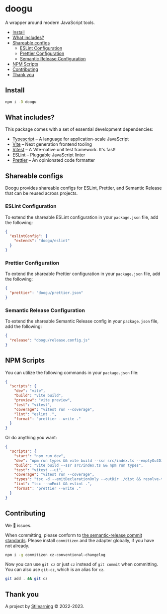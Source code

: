 # doogu

A wrapper around modern JavaScript tools.

- [Install](#install)
- [What includes?](#what-includes)
- [Shareable configs](#shareable-configs)
  - [ESLint Configuration](#eslint-configuration)
  - [Prettier Configuration](#prettier-configuration)
  - [Semantic Release Configuration](#semantic-release-configuration)
- [NPM Scripts](#npm-scripts)
- [Contributing](#contributing)
- [Thank you](#thank-you)

## Install

```bash
npm i -D doogu
```

## What includes?

This package comes with a set of essential development dependencies:

- [Typescript](https://www.typescriptlang.org/) – A language for application-scale JavaScript
- [Vite](https://vitejs.dev/) – Next generation frontend tooling
- [Vitest](https://www.npmjs.com/package/chokidar-cli) – A Vite-native unit test framework. It's fast!
- [ESLint](https://eslint.org/) – Pluggable JavaScript linter
- [Prettier](https://prettier.io/) – An opinionated code formatter

## Shareable configs

Doogu provides shareable configs for ESLint, Prettier, and Semantic Release that can be reused across projects.

### ESLint Configuration

To extend the shareable ESLint configuration in your `package.json` file, add the following:

```json
{
  "eslintConfig": {
    "extends": "doogu/eslint"
  }
}
```

### Prettier Configuration

To extend the shareable Prettier configuration in your `package.json` file, add the following:

```json
{
  "prettier": "doogu/prettier.json"
}
```

### Semantic Release Configuration

To extend the shareable Semantic Release config in your `package.json` file, add the following:

```json
{
  "release": "doogu/release.config.js"
}
```

## NPM Scripts

You can utilize the following commands in your `package.json` file:

```json
{
  "scripts": {
    "dev": "vite",
    "build": "vite build",
    "preview": "vite preview",
    "test": "vitest",
    "coverage": "vitest run --coverage",
    "lint": "eslint .",
    "format": "prettier --write ."
  }
}
```

Or do anything you want:

```json
{
  "scripts": {
    "start": "npm run dev",
    "dev": "npm run types && vite build --ssr src/index.ts --emptyOutDir=false --watch",
    "build": "vite build --ssr src/index.ts && npm run types",
    "test": "vitest --ui",
    "coverage": "vitest run --coverage",
    "types": "tsc -d --emitDeclarationOnly --outDir ./dist && resolve-tspaths -o ./dist",
    "lint": "tsc --noEmit && eslint .",
    "format": "prettier --write ."
  }
}
```

## Contributing

We 💛 issues.

When committing, please conform to [the semantic-release commit standards](https://www.conventionalcommits.org/). Please install `commitizen` and the adapter globally, if you have not already.

```bash
npm i -g commitizen cz-conventional-changelog
```

Now you can use `git cz` or just `cz` instead of `git commit` when committing. You can also use `git-cz`, which is an alias for `cz`.

```bash
git add . && git cz
```

## Thank you

A project by [Stilearning](https://stilearning.com) &copy; 2022-2023.
